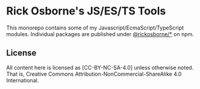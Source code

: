 # Rick Osborne's JS/ES/TS Tools

This monorepo contains some of my Javascript/EcmaScript/TypeScript modules.
Individual packages are published under [@rickosborne/*] on npm.

[@rickosborne/*]: https://www.npmjs.com/~rickosborne

## License

All content here is licensed as [CC-BY-NC-SA-4.0] unless otherwise noted.
That is, Creative Commons Attribution-NonCommercial-ShareAlike 4.0 International.

[CC BY-NC-SA 4.0]: https://creativecommons.org/licenses/by-nc-sa/4.0/
